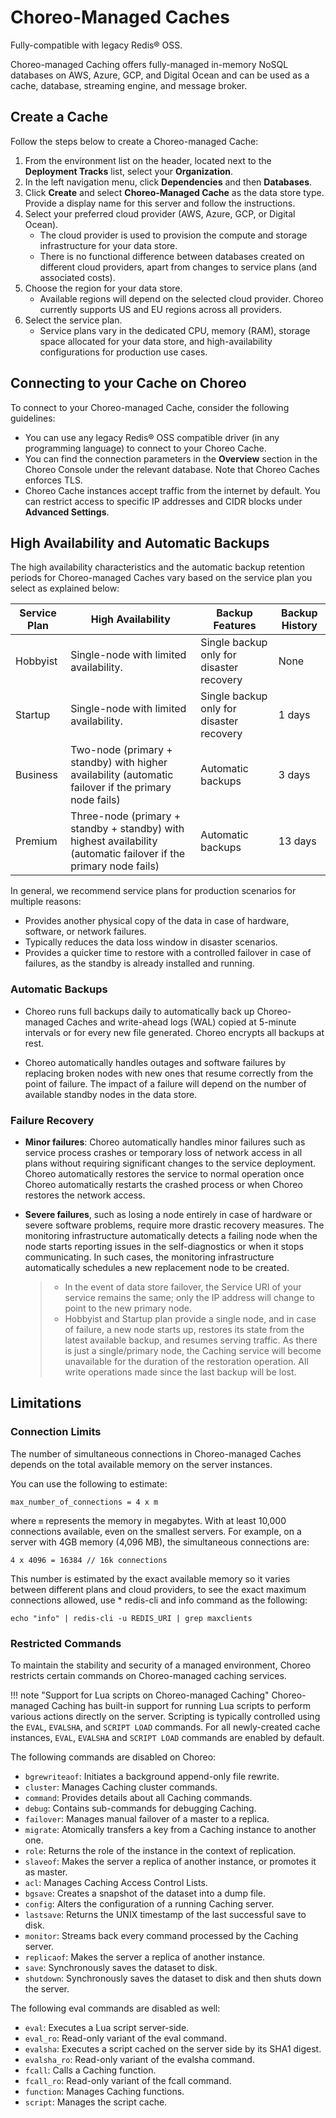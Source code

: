 # Choreo-Managed Caches

Fully-compatible with legacy Redis® OSS.

Choreo-managed Caching offers fully-managed in-memory NoSQL databases on AWS, Azure, GCP, and Digital Ocean and can be used as a cache, database, streaming engine, and message broker.

## Create a Cache

Follow the steps below to create a Choreo-managed Cache:

1. From the environment list on the header, located next to the **Deployment Tracks** list, select your **Organization**.
2. In the left navigation menu, click **Dependencies** and then **Databases**.
3. Click **Create** and select **Choreo-Managed Cache** as the data store type. Provide a display name for this server and follow the instructions.
4. Select your preferred cloud provider (AWS, Azure, GCP, or Digital Ocean).
   - The cloud provider is used to provision the compute and storage infrastructure for your data store.
   - There is no functional difference between databases created on different cloud providers, apart from changes to service plans (and associated costs).
5. Choose the region for your data store.
   - Available regions will depend on the selected cloud provider. Choreo currently supports US and EU regions across all providers.
6. Select the service plan.
   - Service plans vary in the dedicated CPU, memory (RAM), storage space allocated for your data store, and high-availability configurations for production use cases.

## Connecting to your Cache on Choreo

To connect to your Choreo-managed Cache, consider the following guidelines:

- You can use any legacy Redis® OSS compatible driver (in any programming language) to connect to your Choreo Cache.
- You can find the connection parameters in the **Overview** section in the Choreo Console under the relevant database. Note that Choreo Caches enforces TLS.
- Choreo Cache instances accept traffic from the internet by default. You can restrict access to specific IP addresses and CIDR blocks under **Advanced Settings**.

## High Availability and Automatic Backups

The high availability characteristics and the automatic backup retention periods for Choreo-managed Caches vary based on the service plan you select as explained below:

| Service Plan | High Availability                                                                                                 | Backup Features                          | Backup History |
| ------------ | ----------------------------------------------------------------------------------------------------------------- | ---------------------------------------- | -------------- |
| Hobbyist     | Single-node with limited availability.                                                                            | Single backup only for disaster recovery | None           |
| Startup      | Single-node with limited availability.                                                                            | Single backup only for disaster recovery | 1 days         |
| Business     | Two-node (primary + standby) with higher availability (automatic failover if the primary node fails)              | Automatic backups                        | 3 days         |
| Premium      | Three-node (primary + standby + standby) with highest availability (automatic failover if the primary node fails) | Automatic backups                        | 13 days        |

In general, we recommend service plans for production scenarios for multiple reasons:

- Provides another physical copy of the data in case of hardware, software, or network failures.
- Typically reduces the data loss window in disaster scenarios.
- Provides a quicker time to restore with a controlled failover in case of failures, as the standby is already installed and running.

### Automatic Backups

- Choreo runs full backups daily to automatically back up Choreo-managed Caches and write-ahead logs (WAL) copied at 5-minute intervals or for every new file generated.
  Choreo encrypts all backups at rest.

- Choreo automatically handles outages and software failures by replacing broken nodes with new ones that resume correctly from the point of failure. The impact of a failure will depend on the number of available standby nodes in the data store.

### Failure Recovery

- **Minor failures**: Choreo automatically handles minor failures such as service process crashes or temporary loss of network access in all plans without requiring significant changes to the service deployment. Choreo automatically restores the service to normal operation once Choreo automatically restarts the crashed process or when Choreo restores the network access.

- **Severe failures**, such as losing a node entirely in case of hardware or severe software problems, require more drastic recovery measures. The monitoring infrastructure automatically detects a failing node when the node starts reporting issues in the self-diagnostics or when it stops communicating. In such cases, the monitoring infrastructure automatically schedules a new replacement node to be created.
  > - In the event of data store failover, the Service URI of your service remains the same; only the IP address will change to point to the new primary node.
  > - Hobbyist and Startup plan provide a single node, and in case of failure, a new node starts up, restores its state from the latest available backup, and resumes serving traffic.
  >   As there is just a single/primary node, the Caching service will become unavailable for the duration of the restoration operation. All write operations made since the last backup will be lost.

## Limitations

### Connection Limits

The number of simultaneous connections in Choreo-managed Caches depends on the total available memory on the server instances.

You can use the following to estimate:

```
max_number_of_connections = 4 x m
```

where `m` represents the memory in megabytes. With at least 10,000 connections available, even on the smallest servers.
For example, on a server with 4GB memory (4,096 MB), the simultaneous connections are:

```
4 x 4096 = 16384 // 16k connections
```

This number is estimated by the exact available memory so it varies between different plans and cloud providers, to see the exact maximum connections allowed, use \* redis-cli and info command as the following:

```
echo "info" | redis-cli -u REDIS_URI | grep maxclients
```

### Restricted Commands

To maintain the stability and security of a managed environment, Choreo restricts certain commands on Choreo-managed caching services.

!!! note "Support for Lua scripts on Choreo-managed Caching"
Choreo-managed Caching has built-in support for running Lua scripts to perform various actions directly on the server. Scripting is typically controlled using the `EVAL`, `EVALSHA`, and `SCRIPT LOAD` commands.
For all newly-created cache instances, `EVAL`, `EVALSHA` and `SCRIPT LOAD` commands are enabled by default.

The following commands are disabled on Choreo:

- `bgrewriteaof`: Initiates a background append-only file rewrite.
- `cluster`: Manages Caching cluster commands.
- `command`: Provides details about all Caching commands.
- `debug`: Contains sub-commands for debugging Caching.
- `failover`: Manages manual failover of a master to a replica.
- `migrate`: Atomically transfers a key from a Caching instance to another one.
- `role`: Returns the role of the instance in the context of replication.
- `slaveof`: Makes the server a replica of another instance, or promotes it as master.
- `acl`: Manages Caching Access Control Lists.
- `bgsave`: Creates a snapshot of the dataset into a dump file.
- `config`: Alters the configuration of a running Caching server.
- `lastsave`: Returns the UNIX timestamp of the last successful save to disk.
- `monitor`: Streams back every command processed by the Caching server.
- `replicaof`: Makes the server a replica of another instance.
- `save`: Synchronously saves the dataset to disk.
- `shutdown`: Synchronously saves the dataset to disk and then shuts down the server.

The following eval commands are disabled as well:

- `eval`: Executes a Lua script server-side.
- `eval_ro`: Read-only variant of the eval command.
- `evalsha`: Executes a script cached on the server side by its SHA1 digest.
- `evalsha_ro`: Read-only variant of the evalsha command.
- `fcall`: Calls a Caching function.
- `fcall_ro`: Read-only variant of the fcall command.
- `function`: Manages Caching functions.
- `script`: Manages the script cache.
